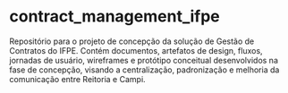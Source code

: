 # contract_management_ifpe
Repositório para o projeto de concepção da solução de Gestão de Contratos do IFPE. Contém documentos, artefatos de design, fluxos, jornadas de usuário, wireframes e protótipo conceitual desenvolvidos na fase de concepção, visando a centralização, padronização e melhoria da comunicação entre Reitoria e Campi.
